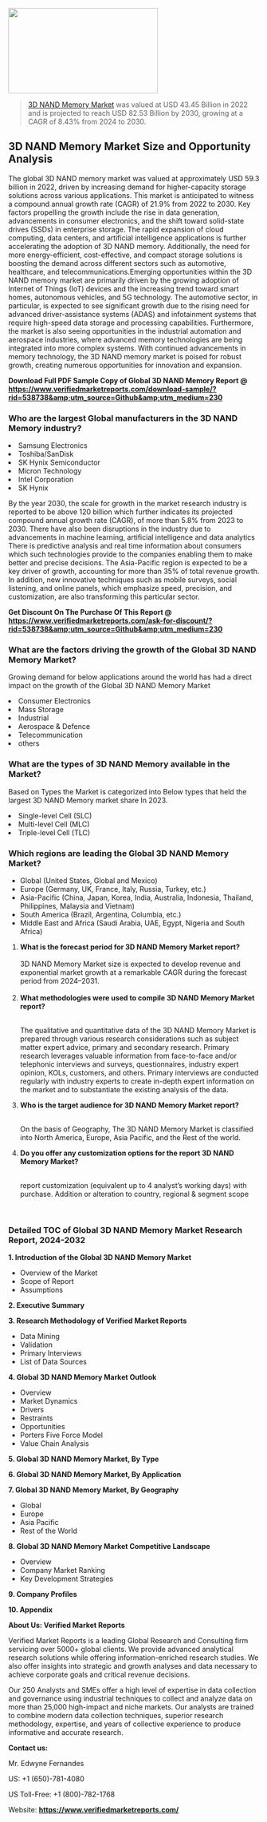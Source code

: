 <img src="https://ffe5etoiles.com/wp-content/uploads/2024/12/MST1-300x171.png" alt="" width="300" height="171" class="alignnone size-medium wp-image-20088" /><blockquote><p><p><a href="https://www.verifiedmarketreports.com/download-sample/?rid=538738&utm_source=Github&utm_medium=230" target="_blank">3D NAND Memory Market</a> was valued at USD 43.45 Billion in 2022 and is projected to reach USD 82.53 Billion by 2030, growing at a CAGR of 8.43% from 2024 to 2030.</p></blockquote><p><h2>3D NAND Memory Market Size and Opportunity Analysis</h2>The global 3D NAND memory market was valued at approximately USD 59.3 billion in 2022, driven by increasing demand for higher-capacity storage solutions across various applications. This market is anticipated to witness a compound annual growth rate (CAGR) of 21.9% from 2022 to 2030. Key factors propelling the growth include the rise in data generation, advancements in consumer electronics, and the shift toward solid-state drives (SSDs) in enterprise storage. The rapid expansion of cloud computing, data centers, and artificial intelligence applications is further accelerating the adoption of 3D NAND memory. Additionally, the need for more energy-efficient, cost-effective, and compact storage solutions is boosting the demand across different sectors such as automotive, healthcare, and telecommunications.Emerging opportunities within the 3D NAND memory market are primarily driven by the growing adoption of Internet of Things (IoT) devices and the increasing trend toward smart homes, autonomous vehicles, and 5G technology. The automotive sector, in particular, is expected to see significant growth due to the rising need for advanced driver-assistance systems (ADAS) and infotainment systems that require high-speed data storage and processing capabilities. Furthermore, the market is also seeing opportunities in the industrial automation and aerospace industries, where advanced memory technologies are being integrated into more complex systems. With continued advancements in memory technology, the 3D NAND memory market is poised for robust growth, creating numerous opportunities for innovation and expansion.</p><p class=""><strong>Download Full PDF Sample Copy of Global 3D NAND Memory Report @ <a href="https://www.verifiedmarketreports.com/download-sample/?rid=538738&amp;utm_source=Github&amp;utm_medium=230" target="_blank">https://www.verifiedmarketreports.com/download-sample/?rid=538738&amp;utm_source=Github&amp;utm_medium=230</a></strong></p><h3 id="" class="">Who are the largest Global manufacturers in the 3D NAND Memory industry?</h3><p><li>Samsung Electronics</li><li> Toshiba/SanDisk</li><li> SK Hynix Semiconductor</li><li> Micron Technology</li><li> Intel Corporation</li><li> SK Hynix</li></p><div class=""><div class="" dir="" data-message-author-role="" data-message-id="" data-message-model-slug=""><div class=""><div class=""><div class=""><div class="" dir="" data-message-author-role="" data-message-id="" data-message-model-slug=""><div class=""><div class=""><p>By the year 2030, the scale for growth in the market research industry is reported to be above 120 billion which further indicates its projected compound annual growth rate (CAGR), of more than 5.8% from 2023 to 2030. There have also been disruptions in the industry due to advancements in machine learning, artificial intelligence and data analytics There is predictive analysis and real time information about consumers which such technologies provide to the companies enabling them to make better and precise decisions. The Asia-Pacific region is expected to be a key driver of growth, accounting for more than 35% of total revenue growth. In addition, new innovative techniques such as mobile surveys, social listening, and online panels, which emphasize speed, precision, and customization, are also transforming this particular sector.</p><p><strong>Get Discount On The Purchase Of This Report @&nbsp; <a href="https://www.verifiedmarketreports.com/ask-for-discount/?rid=538738&amp;utm_source=Github&amp;utm_medium=230" target="_blank">https://www.verifiedmarketreports.com/ask-for-discount/?rid=538738&amp;utm_source=Github&amp;utm_medium=230</a></strong></p></div></div></div></div></div></div></div></div><h3 id="" class="">What are the factors driving the growth of the Global 3D NAND Memory Market?</h3><p id="" class="">Growing demand for below applications around the world has had a direct impact on the growth of the Global 3D NAND Memory Market</p><p id="" class=""><li>Consumer Electronics</li><li> Mass Storage</li><li> Industrial</li><li> Aerospace & Defence</li><li> Telecommunication</li><li> others</li></p><h3 id="" class="">What are the types of 3D NAND Memory available in the Market?</h3><p id="" class="">Based on Types the Market is categorized into Below types that held the largest 3D NAND Memory market share In 2023.</p><p id="" class=""><li>Single-level Cell (SLC)</li><li> Multi-level Cell (MLC)</li><li> Triple-level Cell (TLC)</li></p><h3 id="" class="">Which regions are leading the Global 3D NAND Memory Market?</h3><ul><li>Global (United States, Global and Mexico)</li><li>Europe (Germany, UK, France, Italy, Russia, Turkey, etc.)</li><li>Asia-Pacific (China, Japan, Korea, India, Australia, Indonesia, Thailand, Philippines, Malaysia and Vietnam)</li><li>South America (Brazil, Argentina, Columbia, etc.)</li><li>Middle East and Africa (Saudi Arabia, UAE, Egypt, Nigeria and South Africa)</li></ul><p><ol><li><strong>What is the forecast period for 3D NAND Memory Market report?<br /></strong><br /><span data-sheets-root="1" data-sheets-value="{&quot;1&quot;:2,&quot;2&quot;:&quot;XXXX size is expected to develop revenue and exponential market growth at a remarkable CAGR during the forecast period from 2024&ndash;2030.&quot;}" data-sheets-userformat="{&quot;2&quot;:12674,&quot;4&quot;:{&quot;1&quot;:2,&quot;2&quot;:16776960},&quot;10&quot;:2,&quot;11&quot;:0,&quot;15&quot;:&quot;Arial&quot;,&quot;16&quot;:12}">3D NAND Memory Market size is expected to develop revenue and exponential market growth at a remarkable CAGR during the forecast period from 2024&ndash;2031.</span><br /><br /></li><li><strong>What methodologies were used to compile 3D NAND Memory Market report?<br /><br /></strong><p>The qualitative and quantitative data of the&nbsp;3D NAND Memory Market is prepared through various research considerations such as subject matter expert advice, primary and secondary research. Primary research leverages valuable information from face-to-face and/or telephonic interviews and surveys, questionnaires, industry expert opinion, KOLs, customers, and others. Primary interviews are conducted regularly with industry experts to create in-depth expert information on the market and to substantiate the existing analysis of the data.&nbsp;</p></li><li><strong>Who is the target audience for 3D NAND Memory Market report?<br /><br /></strong><p>On the basis of Geography, The&nbsp;3D NAND Memory Market is classified into North America, Europe, Asia Pacific, and the Rest of the world.</p></li><li><strong>Do you offer any customization options for the report 3D NAND Memory Market?<br /><br /></strong><p>report customization (equivalent up to 4 analyst&rsquo;s working days) with purchase. Addition or alteration to country, regional &amp; segment scope</p><p>&nbsp;</p></li></ol></p><h3 id="" class="">Detailed TOC of Global 3D NAND Memory Market Research Report, 2024-2032</h3><p id="" class=""><strong>1. Introduction of the Global 3D NAND Memory Market</strong></p><ul><li>Overview of the Market</li><li>Scope of Report</li><li>Assumptions</li></ul><p id="" class=""><strong>2. Executive Summary</strong></p><p id="" class=""><strong>3. Research Methodology of&nbsp;Verified Market Reports</strong></p><ul><li>Data Mining</li><li>Validation</li><li>Primary Interviews</li><li>List of Data Sources</li></ul><p id="" class=""><strong>4. Global 3D NAND Memory Market Outlook</strong></p><ul><li>Overview</li><li>Market Dynamics</li><li>Drivers</li><li>Restraints</li><li>Opportunities</li><li>Porters Five Force Model</li><li>Value Chain Analysis</li></ul><p id="" class=""><strong>5. Global 3D NAND Memory Market, By&nbsp;Type</strong></p><p id="" class=""><strong>6. Global 3D NAND Memory Market, By Application</strong></p><p id="" class=""><strong>7. Global 3D NAND Memory Market, By Geography</strong></p><ul><li>Global</li><li>Europe</li><li>Asia Pacific</li><li>Rest of the World</li></ul><p id="" class=""><strong>8. Global 3D NAND Memory Market Competitive Landscape</strong></p><ul><li>Overview</li><li>Company Market Ranking</li><li>Key Development Strategies</li></ul><p id="" class=""><strong>9. Company Profiles</strong></p><p id="" class=""><strong>10. Appendix</strong></p><p id="" class=""><strong>About Us: Verified Market Reports</strong></p><p id="" class="">Verified Market Reports is a leading Global Research and Consulting firm servicing over 5000+ global clients. We provide advanced analytical research solutions while offering information-enriched research studies. We also offer insights into strategic and growth analyses and data necessary to achieve corporate goals and critical revenue decisions.</p><p id="" class="">Our 250 Analysts and SMEs offer a high level of expertise in data collection and governance using industrial techniques to collect and analyze data on more than 25,000 high-impact and niche markets. Our analysts are trained to combine modern data collection techniques, superior research methodology, expertise, and years of collective experience to produce informative and accurate research.</p><p id="" class=""><strong>Contact us:</strong></p><p id="" class="">Mr. Edwyne Fernandes</p><p id="" class="">US: +1 (650)-781-4080</p><p id="" class="">US Toll-Free: +1 (800)-782-1768</p><p id="" class="">Website: <a target="" data-test-app-aware-link=""><strong>https://www.verifiedmarketreports.com/</strong></a></p>

